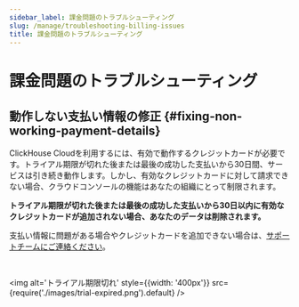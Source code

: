 ```yaml
---
sidebar_label: 課金問題のトラブルシューティング
slug: /manage/troubleshooting-billing-issues
title: 課金問題のトラブルシューティング
---
```


# 課金問題のトラブルシューティング

## 動作しない支払い情報の修正 {#fixing-non-working-payment-details}

ClickHouse Cloudを利用するには、有効で動作するクレジットカードが必要です。トライアル期限が切れた後または最後の成功した支払いから30日間、サービスは引き続き動作します。しかし、有効なクレジットカードに対して請求できない場合、クラウドコンソールの機能はあなたの組織にとって制限されます。

**トライアル期限が切れた後または最後の成功した支払いから30日以内に有効なクレジットカードが追加されない場合、あなたのデータは削除されます。**

支払い情報に問題がある場合やクレジットカードを追加できない場合は、[サポートチームにご連絡ください](https://clickhouse.com/support/program)。

<br />

<img alt='トライアル期限切れ' style={{width: '400px'}} src={require('./images/trial-expired.png').default} />
